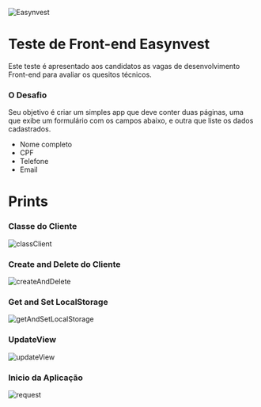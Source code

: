 ![Easynvest](https://user-images.githubusercontent.com/8808895/46966234-81191d00-d083-11e8-8da3-63d1f12e4365.png)

# Teste de Front-end Easynvest
Este teste é apresentado aos candidatos as vagas de desenvolvimento Front-end para avaliar os quesitos técnicos.

### O Desafio

Seu objetivo é criar um simples app que deve conter duas páginas, uma que exibe um formulário com os campos abaixo, e outra que liste os dados cadastrados.

* Nome completo
* CPF
* Telefone
* Email

# Prints

### Classe do Cliente
![classClient](https://guisantos.com.br/testes/images/classClient.png)

### Create and Delete do Cliente
![createAndDelete](https://guisantos.com.br/testes/images/createAndDelete.png)

### Get and Set LocalStorage
![getAndSetLocalStorage](https://guisantos.com.br/testes/images/getAndSet.png)

### UpdateView
![updateView](https://guisantos.com.br/testes/images/updateView.png)

### Inicio da Aplicação
![request](https://guisantos.com.br/testes/images/httpGet.png)
